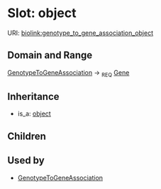 # Slot: object




URI: [biolink:genotype_to_gene_association_object](https://w3id.org/biolink/vocab/genotype_to_gene_association_object)
## Domain and Range

[GenotypeToGeneAssociation](GenotypeToGeneAssociation.md) ->  <sub>REQ</sub> [Gene](Gene.md)
## Inheritance

 *  is_a: [object](object.md)
## Children

## Used by

 * [GenotypeToGeneAssociation](GenotypeToGeneAssociation.md)
